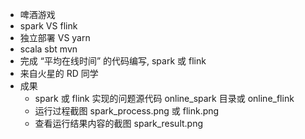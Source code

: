- 啤酒游戏
- spark  VS flink
- 独立部署 VS yarn
- scala  sbt  mvn 
- 完成 “平均在线时间” 的代码编写, spark 或 flink
- 来自火星的 RD 同学
- 成果
  - spark 或 flink 实现的问题源代码 online_spark 目录或 online_flink
  - 运行过程截图 spark_process.png 或 flink.png
  - 查看运行结果内容的截图 spark_result.png
